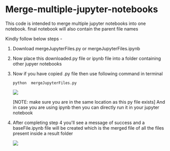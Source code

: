 # Merge-multiple-jupyter-notebooks
This code is intended to merge multiple jupyter notebooks into one notebook. final notebook will also contain the parent file names

Kindly follow below steps -
1. Download mergeJupyterFiles.py or mergeJupyterFiles.ipynb
2. Now place this downloaded.py file or ipynb file into a folder containing other jupyer notebooks
3. 	Now if you have copied .py file then use following command in terminal

	`python  mergeJupyterFiles.py`

	<img src="https://raw.githubusercontent.com/c17hawke/Merge-multiple-jupyter-notebooks/master/screeenshots/command.png">
	
	[NOTE: make sure you are in the same location as this py file exists]
	And in case you are using ipynb then you can directly run it in your jupyter notebook

4. After completing step 4 you'll see a message of success and a baseFile.ipynb file will be created which is the merged file of all the files present inside a result folder 

	<img src="https://raw.githubusercontent.com/c17hawke/Merge-multiple-jupyter-notebooks/master/screeenshots/mergedNotebook.png">
